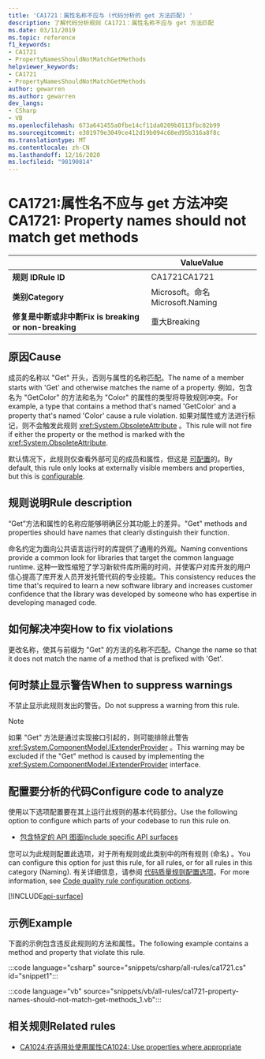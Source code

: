 ```yaml
---
title: 'CA1721：属性名称不应与 (代码分析的 get 方法匹配) '
description: 了解代码分析规则 CA1721：属性名称不应与 get 方法匹配
ms.date: 03/11/2019
ms.topic: reference
f1_keywords:
- CA1721
- PropertyNamesShouldNotMatchGetMethods
helpviewer_keywords:
- CA1721
- PropertyNamesShouldNotMatchGetMethods
author: gewarren
ms.author: gewarren
dev_langs:
- CSharp
- VB
ms.openlocfilehash: 673a641455a0fbe14cf11da0209b0113fbc82b99
ms.sourcegitcommit: e301979e3049ce412d19b094c60ed95b316a8f8c
ms.translationtype: MT
ms.contentlocale: zh-CN
ms.lasthandoff: 12/16/2020
ms.locfileid: "98190814"
---
```

# <a name="ca1721-property-names-should-not-match-get-methods"></a><span data-ttu-id="0a1b5-103">CA1721:属性名不应与 get 方法冲突</span><span class="sxs-lookup"><span data-stu-id="0a1b5-103">CA1721: Property names should not match get methods</span></span>

| | <span data-ttu-id="0a1b5-104">Value</span><span class="sxs-lookup"><span data-stu-id="0a1b5-104">Value</span></span> |
|-|-|
| <span data-ttu-id="0a1b5-105">**规则 ID**</span><span class="sxs-lookup"><span data-stu-id="0a1b5-105">**Rule ID**</span></span> |<span data-ttu-id="0a1b5-106">CA1721</span><span class="sxs-lookup"><span data-stu-id="0a1b5-106">CA1721</span></span>|
| <span data-ttu-id="0a1b5-107">**类别**</span><span class="sxs-lookup"><span data-stu-id="0a1b5-107">**Category**</span></span> |<span data-ttu-id="0a1b5-108">Microsoft。命名</span><span class="sxs-lookup"><span data-stu-id="0a1b5-108">Microsoft.Naming</span></span>|
| <span data-ttu-id="0a1b5-109">**修复是中断或非中断**</span><span class="sxs-lookup"><span data-stu-id="0a1b5-109">**Fix is breaking or non-breaking**</span></span> |<span data-ttu-id="0a1b5-110">重大</span><span class="sxs-lookup"><span data-stu-id="0a1b5-110">Breaking</span></span>|

## <a name="cause"></a><span data-ttu-id="0a1b5-111">原因</span><span class="sxs-lookup"><span data-stu-id="0a1b5-111">Cause</span></span>

<span data-ttu-id="0a1b5-112">成员的名称以 "Get" 开头，否则与属性的名称匹配。</span><span class="sxs-lookup"><span data-stu-id="0a1b5-112">The name of a member starts with 'Get' and otherwise matches the name of a property.</span></span> <span data-ttu-id="0a1b5-113">例如，包含名为 "GetColor" 的方法和名为 "Color" 的属性的类型将导致规则冲突。</span><span class="sxs-lookup"><span data-stu-id="0a1b5-113">For example, a type that contains a method that's named 'GetColor' and a property that's named 'Color' cause a rule violation.</span></span>
<span data-ttu-id="0a1b5-114">如果对属性或方法进行标记，则不会触发此规则 <xref:System.ObsoleteAttribute> 。</span><span class="sxs-lookup"><span data-stu-id="0a1b5-114">This rule will not fire if either the property or the method is marked with the <xref:System.ObsoleteAttribute>.</span></span>

<span data-ttu-id="0a1b5-115">默认情况下，此规则仅查看外部可见的成员和属性，但这是 [可配置](#configure-code-to-analyze)的。</span><span class="sxs-lookup"><span data-stu-id="0a1b5-115">By default, this rule only looks at externally visible members and properties, but this is [configurable](#configure-code-to-analyze).</span></span>

## <a name="rule-description"></a><span data-ttu-id="0a1b5-116">规则说明</span><span class="sxs-lookup"><span data-stu-id="0a1b5-116">Rule description</span></span>

<span data-ttu-id="0a1b5-117">“Get”方法和属性的名称应能够明确区分其功能上的差异。</span><span class="sxs-lookup"><span data-stu-id="0a1b5-117">"Get" methods and properties should have names that clearly distinguish their function.</span></span>

<span data-ttu-id="0a1b5-118">命名约定为面向公共语言运行时的库提供了通用的外观。</span><span class="sxs-lookup"><span data-stu-id="0a1b5-118">Naming conventions provide a common look for libraries that target the common language runtime.</span></span> <span data-ttu-id="0a1b5-119">这种一致性缩短了学习新软件库所需的时间，并使客户对库开发的用户信心提高了库开发人员开发托管代码的专业技能。</span><span class="sxs-lookup"><span data-stu-id="0a1b5-119">This consistency reduces the time that's required to learn a new software library and increases customer confidence that the library was developed by someone who has expertise in developing managed code.</span></span>

## <a name="how-to-fix-violations"></a><span data-ttu-id="0a1b5-120">如何解决冲突</span><span class="sxs-lookup"><span data-stu-id="0a1b5-120">How to fix violations</span></span>

<span data-ttu-id="0a1b5-121">更改名称，使其与前缀为 "Get" 的方法的名称不匹配。</span><span class="sxs-lookup"><span data-stu-id="0a1b5-121">Change the name so that it does not match the name of a method that is prefixed with 'Get'.</span></span>

## <a name="when-to-suppress-warnings"></a><span data-ttu-id="0a1b5-122">何时禁止显示警告</span><span class="sxs-lookup"><span data-stu-id="0a1b5-122">When to suppress warnings</span></span>

<span data-ttu-id="0a1b5-123">不禁止显示此规则发出的警告。</span><span class="sxs-lookup"><span data-stu-id="0a1b5-123">Do not suppress a warning from this rule.</span></span>

> [!NOTE]
> <span data-ttu-id="0a1b5-124">如果 "Get" 方法是通过实现接口引起的，则可能排除此警告 <xref:System.ComponentModel.IExtenderProvider> 。</span><span class="sxs-lookup"><span data-stu-id="0a1b5-124">This warning may be excluded if the "Get" method is caused by implementing the <xref:System.ComponentModel.IExtenderProvider> interface.</span></span>

## <a name="configure-code-to-analyze"></a><span data-ttu-id="0a1b5-125">配置要分析的代码</span><span class="sxs-lookup"><span data-stu-id="0a1b5-125">Configure code to analyze</span></span>

<span data-ttu-id="0a1b5-126">使用以下选项配置要在其上运行此规则的基本代码部分。</span><span class="sxs-lookup"><span data-stu-id="0a1b5-126">Use the following option to configure which parts of your codebase to run this rule on.</span></span>

- [<span data-ttu-id="0a1b5-127">包含特定的 API 图面</span><span class="sxs-lookup"><span data-stu-id="0a1b5-127">Include specific API surfaces</span></span>](#include-specific-api-surfaces)

<span data-ttu-id="0a1b5-128">您可以为此规则配置此选项，对于所有规则或此类别中的所有规则 (命名) 。</span><span class="sxs-lookup"><span data-stu-id="0a1b5-128">You can configure this option for just this rule, for all rules, or for all rules in this category (Naming).</span></span> <span data-ttu-id="0a1b5-129">有关详细信息，请参阅 [代码质量规则配置选项](../code-quality-rule-options.md)。</span><span class="sxs-lookup"><span data-stu-id="0a1b5-129">For more information, see [Code quality rule configuration options](../code-quality-rule-options.md).</span></span>

[!INCLUDE[api-surface](~/includes/code-analysis/api-surface.md)]

## <a name="example"></a><span data-ttu-id="0a1b5-130">示例</span><span class="sxs-lookup"><span data-stu-id="0a1b5-130">Example</span></span>

<span data-ttu-id="0a1b5-131">下面的示例包含违反此规则的方法和属性。</span><span class="sxs-lookup"><span data-stu-id="0a1b5-131">The following example contains a method and property that violate this rule.</span></span>

:::code language="csharp" source="snippets/csharp/all-rules/ca1721.cs" id="snippet1":::

:::code language="vb" source="snippets/vb/all-rules/ca1721-property-names-should-not-match-get-methods_1.vb":::

## <a name="related-rules"></a><span data-ttu-id="0a1b5-132">相关规则</span><span class="sxs-lookup"><span data-stu-id="0a1b5-132">Related rules</span></span>

- [<span data-ttu-id="0a1b5-133">CA1024:在适用处使用属性</span><span class="sxs-lookup"><span data-stu-id="0a1b5-133">CA1024: Use properties where appropriate</span></span>](ca1024.md)
